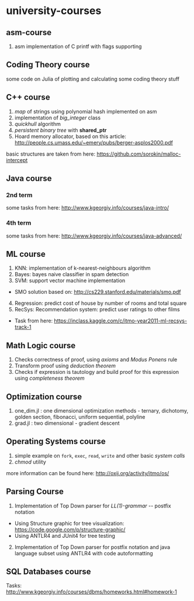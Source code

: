 university-courses
==================

asm-course
----------

1. asm implementation of C printf with flags supporting

Coding Theory course
--------------------
some code on Julia of plotting and calculating some coding theory stuff

C++ course
----------
1. *map* of strings using polynomial hash implemented on asm
2. implementation of *big_integer* class
3. *quickhull* algorithm
4. *persistent binary tree* with **shared_ptr**
5. Hoard memory allocator, based on this article: http://people.cs.umass.edu/~emery/pubs/berger-asplos2000.pdf

basic structures are taken from here: https://github.com/sorokin/malloc-intercept

Java course
-----------
### 2nd term
some tasks from here: http://www.kgeorgiy.info/courses/java-intro/
### 4th term
some tasks from here: http://www.kgeorgiy.info/courses/java-advanced/

ML course
---------
1. KNN: implementation of k-nearest-neighbours algorithm
2. Bayes: bayes naive classifier in spam detection
3. SVM: support vector machine implementation
  * SMO solution based on: http://cs229.stanford.edu/materials/smo.pdf
4. Regression: predict cost of house by number of rooms and total square
5. RecSys: Recommendation system: predict user ratings to other films
  * Task from here: https://inclass.kaggle.com/c/itmo-year2011-ml-recsys-track-1

Math Logic course
-----------------
1. Checks correctness of proof, using *axioms* and *Modus Ponens* rule
2. Transform proof using *deduction theorem*
3. Checks if expression is tautology and build proof for this expression using *completeness theorem*

Optimization course
-------------------
1. one_dim.jl : one dimensional optimization methods - ternary, dichotomy, golden section, fibonacci, uniform sequential, polyline
2. grad.jl : two dimensional - gradient descent

Operating Systems course
------------------------
1. simple example on `fork`, `exec`, `read`, `write` and other basic *system calls*
2. *chmod* utility

more information can be found here: http://oxij.org/activity/itmo/os/

Parsing Course
--------------
1. Implementation of Top Down parser for *LL(1)-grammar* -- postfix notation
  * Using Structure graphic for tree visualization: https://code.google.com/p/structure-graphic/
  * Using ANTLR4 and JUnit4 for tree testing
2. Implementation of Top Down parser for postfix notation and java language subset using ANTLR4 with code autoformatting



SQL Databases course
--------------------
Tasks: http://www.kgeorgiy.info/courses/dbms/homeworks.html#homework-1
